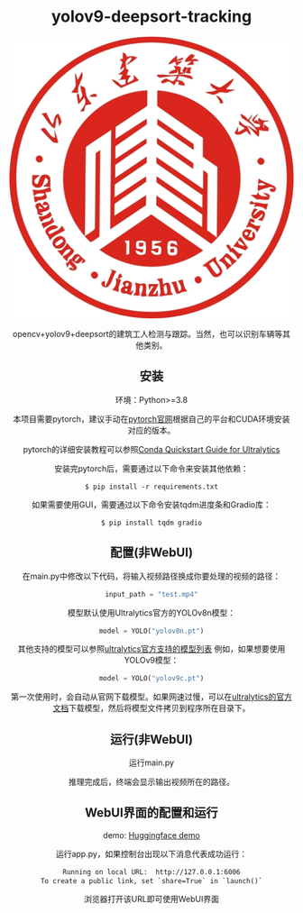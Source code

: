 <div align="center">
<h1> yolov9-deepsort-tracking </h1>



![示例图片](./sdjzu.jpg)

opencv+yolov9+deepsort的建筑工人检测与跟踪。当然，也可以识别车辆等其他类别。



## 安装
环境：Python>=3.8

本项目需要pytorch，建议手动在[pytorch官网](https://pytorch.org/get-started/locally/)根据自己的平台和CUDA环境安装对应的版本。

pytorch的详细安装教程可以参照[Conda Quickstart Guide for Ultralytics](https://docs.ultralytics.com/guides/conda-quickstart/)

安装完pytorch后，需要通过以下命令来安装其他依赖：

```shell
$ pip install -r requirements.txt
```

如果需要使用GUI，需要通过以下命令安装tqdm进度条和Gradio库：

```shell
$ pip install tqdm gradio
```


## 配置(非WebUI)

在main.py中修改以下代码，将输入视频路径换成你要处理的视频的路径：

```python
input_path = "test.mp4"
```

模型默认使用Ultralytics官方的YOLOv8n模型：

```python
model = YOLO("yolov8n.pt")
```

其他支持的模型可以参照[ultralytics官方支持的模型列表](https://docs.ultralytics.com/models/)
例如，如果想要使用YOLOv9模型：

```python
model = YOLO("yolov9c.pt")
```

第一次使用时，会自动从官网下载模型。如果网速过慢，可以在[ultralytics的官方文档](https://docs.ultralytics.com/tasks/detect/)下载模型，然后将模型文件拷贝到程序所在目录下。

## 运行(非WebUI)

运行main.py

推理完成后，终端会显示输出视频所在的路径。

## WebUI界面的配置和运行

demo: [Huggingface demo](https://huggingface.co/spaces/KdaiP/yolov8-deepsort-tracking)


运行app.py，如果控制台出现以下消息代表成功运行：
```shell
Running on local URL:  http://127.0.0.1:6006
To create a public link, set `share=True` in `launch()`
```

浏览器打开该URL即可使用WebUI界面


